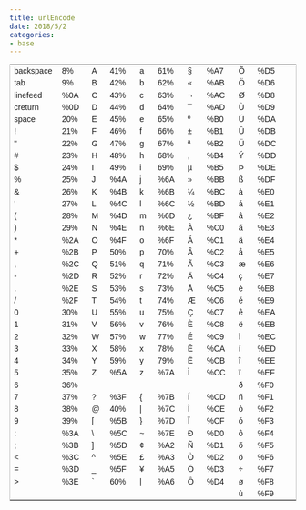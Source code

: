 ```yaml
---
title: urlEncode
date: 2018/5/2
categories:
- base
---
```


<table border="0" cellspacing="0" cellpadding="0" style="border-collapse:collapse;border-spacing:0px;border:1px solid #C0C0C0;font-family:Verdana, Arial, Helvetica, sans-serif;font-size:14px;">
<tbody>
    <tr>
        <td width="90" height="19">backspace</td>
        <td width="92">8%</td>
        <td width="43">A</td>
        <td width="91">41%</td>
        <td width="59">a</td>
        <td width="93">61%</td>
        <td width="59">§</td>
        <td width="103">%A7</td>
        <td width="66">Õ</td>
        <td width="72">%D5</td>
        <td width="40">&nbsp;</td>
    </tr>
    <tr>
        <td height="19">tab</td>
        <td>9%</td>
        <td>B</td>
        <td>42%</td>
        <td>b</td>
        <td>62%</td>
        <td>«</td>
        <td>%AB</td>
        <td>Ö</td>
        <td>%D6</td>
        <td>&nbsp;</td>
    </tr>
    <tr>
        <td height="19">linefeed</td>
        <td>%0A</td>
        <td>C</td>
        <td>43%</td>
        <td>c</td>
        <td>63%</td>
        <td>¬</td>
        <td>%AC</td>
        <td>Ø</td>
        <td>%D8</td>
        <td>&nbsp;</td>
    </tr>
    <tr>
        <td height="19">creturn</td>
        <td>%0D</td>
        <td>D</td>
        <td>44%</td>
        <td>d</td>
        <td>64%</td>
        <td>¯</td>
        <td>%AD</td>
        <td>Ù</td>
        <td>%D9</td>
        <td>&nbsp;</td>
    </tr>
    <tr>
        <td height="19">space</td>
        <td>20%</td>
        <td>E</td>
        <td>45%</td>
        <td>e</td>
        <td>65%</td>
        <td>º</td>
        <td>%B0</td>
        <td>Ú</td>
        <td>%DA</td>
        <td>&nbsp;</td>
    </tr>
    <tr>
        <td height="19">!</td>
        <td>21%</td>
        <td>F</td>
        <td>46%</td>
        <td>f</td>
        <td>66%</td>
        <td>±</td>
        <td>%B1</td>
        <td>Û</td>
        <td>%DB</td>
        <td>&nbsp;</td>
    </tr>
    <tr>
        <td height="19">"</td>
        <td>22%</td>
        <td>G</td>
        <td>47%</td>
        <td>g</td>
        <td>67%</td>
        <td>ª</td>
        <td>%B2</td>
        <td>Ü</td>
        <td>%DC</td>
        <td>&nbsp;</td>
    </tr>
    <tr>
        <td height="19">#</td>
        <td>23%</td>
        <td>H</td>
        <td>48%</td>
        <td>h</td>
        <td>68%</td>
        <td>,</td>
        <td>%B4</td>
        <td>Ý</td>
        <td>%DD</td>
        <td>&nbsp;</td>
    </tr>
    <tr>
        <td height="19">$</td>
        <td>24%</td>
        <td>I</td>
        <td>49%</td>
        <td>i</td>
        <td>69%</td>
        <td>µ</td>
        <td>%B5</td>
        <td>Þ</td>
        <td>%DE</td>
        <td>&nbsp;</td>
    </tr>
    <tr>
        <td height="19">%</td>
        <td>25%</td>
        <td>J</td>
        <td>%4A</td>
        <td>j</td>
        <td>%6A</td>
        <td>»</td>
        <td>%BB</td>
        <td>ß</td>
        <td>%DF</td>
        <td>&nbsp;</td>
    </tr>
    <tr>
        <td height="19">&amp;</td>
        <td>26%</td>
        <td>K</td>
        <td>%4B</td>
        <td>k</td>
        <td>%6B</td>
        <td>¼</td>
        <td>%BC</td>
        <td>à</td>
        <td>%E0</td>
        <td>&nbsp;</td>
    </tr>
    <tr>
        <td height="19">'</td>
        <td>27%</td>
        <td>L</td>
        <td>%4C</td>
        <td>l</td>
        <td>%6C</td>
        <td>½</td>
        <td>%BD</td>
        <td>á</td>
        <td>%E1</td>
        <td>&nbsp;</td>
    </tr>
    <tr>
        <td height="19">(</td>
        <td>28%</td>
        <td>M</td>
        <td>%4D</td>
        <td>m</td>
        <td>%6D</td>
        <td>¿</td>
        <td>%BF</td>
        <td>â</td>
        <td>%E2</td>
        <td>&nbsp;</td>
    </tr>
    <tr>
        <td height="19">)</td>
        <td>29%</td>
        <td>N</td>
        <td>%4E</td>
        <td>n</td>
        <td>%6E</td>
        <td>À</td>
        <td>%C0</td>
        <td>ã</td>
        <td>%E3</td>
        <td>&nbsp;</td>
    </tr>
    <tr>
        <td height="19">*</td>
        <td>%2A</td>
        <td>O</td>
        <td>%4F</td>
        <td>o</td>
        <td>%6F</td>
        <td>Á</td>
        <td>%C1</td>
        <td>ä</td>
        <td>%E4</td>
        <td>&nbsp;</td>
    </tr>
    <tr>
        <td height="19">+</td>
        <td>%2B</td>
        <td>P</td>
        <td>50%</td>
        <td>p</td>
        <td>70%</td>
        <td>Â</td>
        <td>%C2</td>
        <td>å</td>
        <td>%E5</td>
        <td>&nbsp;</td>
    </tr>
    <tr>
        <td height="19">,</td>
        <td>%2C</td>
        <td>Q</td>
        <td>51%</td>
        <td>q</td>
        <td>71%</td>
        <td>Ã</td>
        <td>%C3</td>
        <td>æ</td>
        <td>%E6</td>
        <td>&nbsp;</td>
    </tr>
    <tr>
        <td height="19">-</td>
        <td>%2D</td>
        <td>R</td>
        <td>52%</td>
        <td>r</td>
        <td>72%</td>
        <td>Ä</td>
        <td>%C4</td>
        <td>ç</td>
        <td>%E7</td>
        <td>&nbsp;</td>
    </tr>
    <tr>
        <td height="19">.</td>
        <td>%2E</td>
        <td>S</td>
        <td>53%</td>
        <td>s</td>
        <td>73%</td>
        <td>Å</td>
        <td>%C5</td>
        <td>è</td>
        <td>%E8</td>
        <td>&nbsp;</td>
    </tr>
    <tr>
        <td height="19">/</td>
        <td>%2F</td>
        <td>T</td>
        <td>54%</td>
        <td>t</td>
        <td>74%</td>
        <td>Æ</td>
        <td>%C6</td>
        <td>é</td>
        <td>%E9</td>
        <td>&nbsp;</td>
    </tr>
    <tr>
        <td height="19">0</td>
        <td>30%</td>
        <td>U</td>
        <td>55%</td>
        <td>u</td>
        <td>75%</td>
        <td>Ç</td>
        <td>%C7</td>
        <td>ê</td>
        <td>%EA</td>
        <td>&nbsp;</td>
    </tr>
    <tr>
        <td height="19">1</td>
        <td>31%</td>
        <td>V</td>
        <td>56%</td>
        <td>v</td>
        <td>76%</td>
        <td>È</td>
        <td>%C8</td>
        <td>ë</td>
        <td>%EB</td>
        <td>&nbsp;</td>
    </tr>
    <tr>
        <td height="19">2</td>
        <td>32%</td>
        <td>W</td>
        <td>57%</td>
        <td>w</td>
        <td>77%</td>
        <td>É</td>
        <td>%C9</td>
        <td>ì</td>
        <td>%EC</td>
        <td>&nbsp;</td>
    </tr>
    <tr>
        <td height="19">3</td>
        <td>33%</td>
        <td>X</td>
        <td>58%</td>
        <td>x</td>
        <td>78%</td>
        <td>Ê</td>
        <td>%CA</td>
        <td>í</td>
        <td>%ED</td>
        <td>&nbsp;</td>
    </tr>
    <tr>
        <td height="19">4</td>
        <td>34%</td>
        <td>Y</td>
        <td>59%</td>
        <td>y</td>
        <td>79%</td>
        <td>Ë</td>
        <td>%CB</td>
        <td>î</td>
        <td>%EE</td>
        <td>&nbsp;</td>
    </tr>
    <tr>
        <td height="19">5</td>
        <td>35%</td>
        <td>Z</td>
        <td>%5A</td>
        <td>z</td>
        <td>%7A</td>
        <td>Ì</td>
        <td>%CC</td>
        <td>ï</td>
        <td>%EF</td>
        <td>&nbsp;</td>
    </tr>
    <tr>
        <td height="19">6</td>
        <td>36%</td>
        <td>&nbsp;</td>
        <td>&nbsp;</td>
        <td>&nbsp;</td>
        <td>&nbsp;</td>
        <td>&nbsp;</td>
        <td>&nbsp;</td>
        <td>ð</td>
        <td>%F0</td>
        <td>&nbsp;</td>
    </tr>
    <tr>
        <td height="19">7</td>
        <td>37%</td>
        <td>?</td>
        <td>%3F</td>
        <td>{</td>
        <td>%7B</td>
        <td>Í</td>
        <td>%CD</td>
        <td>ñ</td>
        <td>%F1</td>
        <td>&nbsp;</td>
    </tr>
    <tr>
        <td height="19">8</td>
        <td>38%</td>
        <td>@</td>
        <td>40%</td>
        <td>|</td>
        <td>%7C</td>
        <td>Î</td>
        <td>%CE</td>
        <td>ò</td>
        <td>%F2</td>
        <td>&nbsp;</td>
    </tr>
    <tr>
        <td height="19">9</td>
        <td>39%</td>
        <td>[</td>
        <td>%5B</td>
        <td>}</td>
        <td>%7D</td>
        <td>Ï</td>
        <td>%CF</td>
        <td>ó</td>
        <td>%F3</td>
        <td>&nbsp;</td>
    </tr>
    <tr>
        <td height="19">:</td>
        <td>%3A</td>
        <td>\</td>
        <td>%5C</td>
        <td>~</td>
        <td>%7E</td>
        <td>Ð</td>
        <td>%D0</td>
        <td>ô</td>
        <td>%F4</td>
        <td>&nbsp;</td>
    </tr>
        <tr><td height="19">;</td>
        <td>%3B</td>
        <td>]</td>
        <td>%5D</td>
        <td>¢</td>
        <td>%A2</td>
        <td>Ñ</td>
        <td>%D1</td>
        <td>õ</td>
        <td>%F5</td>
        <td>&nbsp;</td>
    </tr>
    <tr>
        <td height="19">&lt;&nbsp;</td>
        <td>%3C</td>
        <td>^</td>
        <td>%5E</td>
        <td>£</td>
        <td>%A3</td>
        <td>Ò</td>
        <td>%D2</td>
        <td>ö</td>
        <td>%F6</td>
        <td>&nbsp;</td>
    </tr>
    <tr>
        <td height="19">=</td>
        <td>%3D</td>
        <td>_</td>
        <td>%5F</td>
        <td>¥</td>
        <td>%A5</td>
        <td>Ó</td>
        <td>%D3</td>
        <td>÷</td>
        <td>%F7</td>
        <td>&nbsp;</td>
    </tr>
    <tr>
        <td height="19">&gt;&nbsp;</td>
        <td>%3E</td>
        <td>`</td>
        <td>60%</td>
        <td>|</td>
        <td>%A6</td>
        <td>Ô</td>
        <td>%D4</td>
        <td>ø</td>
        <td>%F8</td>
        <td>&nbsp;</td>
    </tr>
    <tr>
        <td height="20">&nbsp;</td>
        <td>&nbsp;</td>
        <td>&nbsp;</td>
        <td>&nbsp;</td>
        <td>&nbsp;</td>
        <td>&nbsp;</td>
        <td>&nbsp;</td>
        <td>&nbsp;</td>
        <td>ù</td>
        <td>%F9</td>
        <td>&nbsp;</td>
    </tr>
</tbody>
</table>